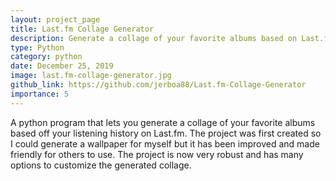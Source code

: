 ```yaml
---
layout: project_page
title: Last.fm Collage Generator
description: Generate a collage of your favorite albums based on Last.fm scrobbles
type: Python
category: python
date: December 25, 2019
image: last.fm-collage-generator.jpg
github_link: https://github.com/jerboa88/Last.fm-Collage-Generator
importance: 5
---
```

A python program that lets you generate a collage of your favorite albums based off your listening history on Last.fm. The project was first created so I could generate a wallpaper for myself but it has been improved and made friendly for others to use. The project is now very robust and has many options to customize the generated collage.

